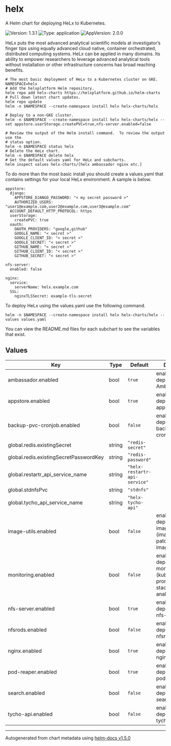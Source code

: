 # helx

A Helm chart for deploying HeLx to Kubernetes.

![Version: 1.3.1](https://img.shields.io/badge/Version-1.3.1-informational?style=flat-square) ![Type: application](https://img.shields.io/badge/Type-application-informational?style=flat-square) ![AppVersion: 2.0.0](https://img.shields.io/badge/AppVersion-2.0.0-informational?style=flat-square)

HeLx puts the most advanced analytical scientific models at investigator’s finger tips using equally advanced cloud native, container orchestrated, distributed computing systems. HeLx can be applied in many domains. Its ability to empower researchers to leverage advanced analytical tools without installation or other infrastructure concerns has broad reaching benefits.

```
# The most basic deployment of HeLx to a Kubernetes cluster on GKE.
NAMESPACE=helx
# Add the helxplatform Helm repository.
helm repo add helx-charts https://helxplatform.github.io/helm-charts
# Pull down latest chart updates.
helm repo update
helm -n $NAMESPACE --create-namespace install helx helx-charts/helx

# Deploy to a non-GKE cluster.
helm -n $NAMESPACE --create-namespace install helx helx-charts/helx --set appstore.userStorage.createPVC=true,nfs-server.enabled=false

# Review the output of the Helm install command.  To review the output use the
# status option.
helm -n $NAMESPACE status helx
# Delete the HeLx chart.
helm -n $NAMESPACE delete helx
# Get the default values yaml for HeLx and subcharts.
helm inspect values helx-charts/[helx ambassador nginx etc.]

```

To do more than the most basic install you should create a values.yaml that contains settings for your local HeLx environment.  A sample is below.

```
appstore:
  django:
    APPSTORE_DJANGO_PASSWORD: "< my secret password >"
    AUTHORIZED_USERS: "user1@example.com,user2@example.com,user3@example.com"
  ACCOUNT_DEFAULT_HTTP_PROTOCOL: https
  userStorage:
    createPVC: true
  oauth:
    OAUTH_PROVIDERS: "google,github"
    GOOGLE_NAME: "< secret >"
    GOOGLE_CLIENT_ID: "< secret >"
    GOOGLE_SECRET: "< secret >"
    GITHUB_NAME: "< secret >"
    GITHUB_CLIENT_ID: "< secret >"
    GITHUB_SECRET: "< secret >"

nfs-server:
  enabled: false

nginx:
  service:
    serverName: helx.example.com
  SSL:
    nginxTLSSecret: example-tls-secret
```

To deploy HeLx using the values.yaml use the following command.
```
helm -n $NAMESPACE --create-namespace install helx helx-charts/helx --values values.yaml
```

You can view the README.md files for each subchart to see the variables that exist.

## Values

| Key | Type | Default | Description |
|-----|------|---------|-------------|
| ambassador.enabled | bool | `true` | enable/disable deployment of Ambassador |
| appstore.enabled | bool | `true` | enable/disable deployment of appstore |
| backup-pvc-cronjob.enabled | bool | `false` | enable/disable deployment of backup-pvc-cronjob |
| global.redis.existingSecret | string | `"redis-secret"` |  |
| global.redis.existingSecretPasswordKey | string | `"redis-password"` |  |
| global.restartr_api_service_name | string | `"helx-restartr-api-service"` |  |
| global.stdnfsPvc | string | `"stdnfs"` |  |
| global.tycho_api_service_name | string | `"helx-tycho-api"` |  |
| image-utils.enabled | bool | `false` | enable/disable deployment of image-utils (imagepullsecret-patcher and imagepuller) |
| monitoring.enabled | bool | `false` | enable/disable deployment of monitoring (kube-prometheus-stack, cost-analyzer, etc.) |
| nfs-server.enabled | bool | `true` | enable/disable deployment of nfs-server |
| nfsrods.enabled | bool | `false` | enable/disable deployment of nfsrods |
| nginx.enabled | bool | `true` | enable/disable deployment of nginx |
| pod-reaper.enabled | bool | `true` | enable/disable deployment of pod-reaper |
| search.enabled | bool | `false` | enable/disable deployment of search |
| tycho-api.enabled | bool | `false` | enable/disable deployment of tycho-api |

----------------------------------------------
Autogenerated from chart metadata using [helm-docs v1.5.0](https://github.com/norwoodj/helm-docs/releases/v1.5.0)
